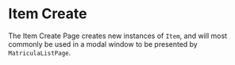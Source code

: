 # Item Create

The Item Create Page creates new instances of `Item`, and will most commonly be used in a modal window to be presented by `MatriculaListPage`.
